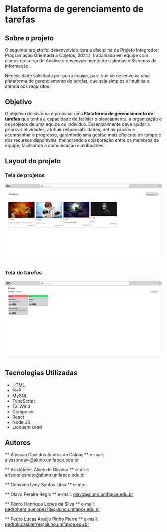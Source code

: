 # Plataforma de gerenciamento de tarefas

## Sobre o projeto

O seguinte projeto foi desenvolvido para a disciplina de Projeto Integrador: Programação Orientada a Objetos, 2024.1, trabalhado em equipe com alunos do curso de Análise e desenvolvimento de sistemas e Sistemas da informação.

Necessidade solicitada por outra equipe, para que se desenvolva uma plataforma de gerenciamento de tarefas, que seja simples e intuitiva e atenda aos requisitos.

## Objetivo

O objetivo do sistema é propiciar uma **Plataforma de gerenciamento de tarefas** que
tenha a capacidade de facilitar o planejamento, a organização e os projetos de uma
equipe ou indivíduo. Essencialmente deve ajudar a priorizar atividades, atribuir
responsabilidades, definir prazos e acompanhar o progresso, garantindo uma gestão
mais eficiente do tempo e dos recursos disponíveis, melhorando a colaboração entre os membros da equipe, facilitando a comunicação e atribuições.

## Layout do projeto

### Tela de projetos
 ![Projetos](my-project/img/Projetos.jpeg)

### Tela de tarefas 

 ![Tarefas](my-project/img/Tarefas.jpeg)

## Tecnologias Utilizadas

* HTML
* PHP
* MySQL
* TypeScript
* TailWind
* Composer
* React
* Node JS
* Eloquent ORM

## Autores

** Álysson Davi dos Santos de Caldas ** e-mail: alyssondavi@aluno.unifapce.edu.br

** Aristóteles Alves de Oliveira ** e-mail: aristotelesneto@aluno.unifapce.edu.br

** Geovana Íviny Santos Lima ** e-mail: 

** Olavo Pereira Regis ** e-mail: olavo@aluno.unifapce.edu.br 

** Pedro Henrique Lopes da Silva ** e-mail: pedrohenriquelopes18@aluno.unifapce.edu.br

** Pedro Lucas Araújo Pinho Pierre ** e-mail: pedrolucaspierre@aluno.unifapce.edu.br  




